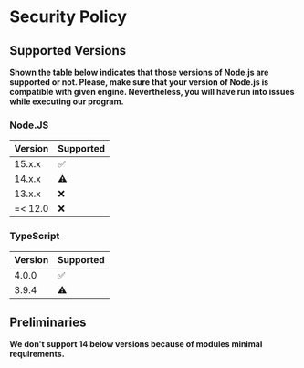 # Security Policy

## Supported Versions

**Shown the table below indicates that those versions of Node.js are supported
or not. Please, make sure that your version of Node.js is compatible with given
engine. Nevertheless, you will have run into issues while executing our
program.**

### Node.JS

| Version | Supported          |
| ------- | ------------------ |
| 15.x.x  | :white_check_mark: |
| 14.x.x  | :warning:          |
| 13.x.x  | :x:                |
| =< 12.0 | :x:                |

### TypeScript

| Version | Supported          |
| ------- | ------------------ |
| 4.0.0   | :white_check_mark: |
| 3.9.4   | :warning:          |

## Preliminaries

**We don't support 14 below versions because of modules minimal requirements.**
